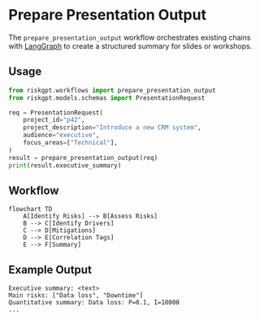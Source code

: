# Prepare Presentation Output

The `prepare_presentation_output` workflow orchestrates existing chains with
[LangGraph](https://github.com/langchain-ai/langgraph) to create a structured
summary for slides or workshops.

## Usage

```python
from riskgpt.workflows import prepare_presentation_output
from riskgpt.models.schemas import PresentationRequest

req = PresentationRequest(
    project_id="p42",
    project_description="Introduce a new CRM system",
    audience="executive",
    focus_areas=["Technical"],
)
result = prepare_presentation_output(req)
print(result.executive_summary)
```

## Workflow

```mermaid
flowchart TD
    A[Identify Risks] --> B[Assess Risks]
    B --> C[Identify Drivers]
    C --> D[Mitigations]
    D --> E[Correlation Tags]
    E --> F[Summary]
```

## Example Output

```
Executive summary: <text>
Main risks: ["Data loss", "Downtime"]
Quantitative summary: Data loss: P=0.1, I=10000
...
```

